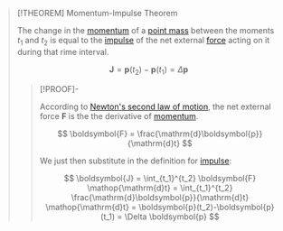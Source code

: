 >[!THEOREM] Momentum-Impulse Theorem
>
>The change in the [momentum](Momentum.md) of a [point mass](../../../Physical%20Systems/Point%20Masses/Point%20Mass.md) between the moments $t_1$ and $t_2$ is equal to the [impulse](Impulse.md) of the net external [force](../../Force.md) acting on it during that rime interval.
>
>$$
>\boldsymbol{J} = \boldsymbol{p}(t_2)-\boldsymbol{p}(t_1) = \Delta \boldsymbol{p}
>$$
>
>>[!PROOF]-
>>
>>According to [Newton's second law of motion](../Newtonian%20Formalism/Newton's%20Laws%20of%20Translational%20Motion.md), the net external force $\boldsymbol{F}$ is the the derivative of [momentum](Momentum.md).
>>
>>$$
>>\boldsymbol{F} = \frac{\mathrm{d}\boldsymbol{p}}{\mathrm{d}t}
>>$$
>>
>>We just then substitute in the definition for [impulse](Impulse.md):
>>
>>$$
>>\boldsymbol{J} = \int_{t_1}^{t_2} \boldsymbol{F} \mathop{\mathrm{d}t} = \int_{t_1}^{t_2} \frac{\mathrm{d}\boldsymbol{p}}{\mathrm{d}t} \mathop{\mathrm{d}t} = \boldsymbol{p}(t_2)-\boldsymbol{p}(t_1) = \Delta \boldsymbol{p}
>>$$
>>
>